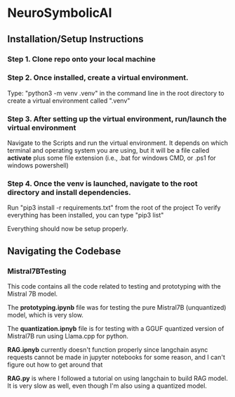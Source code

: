 # NeuroSymbolicAI

## Installation/Setup Instructions
### Step 1. Clone repo onto your local machine
### Step 2. Once installed, create a virtual environment.
Type: "python3 -m venv .venv" in the command line in the root directory to create a virtual environment called ".venv"
### Step 3. After setting up the virtual environment, run/launch the virtual environment
Navigate to the Scripts and run the virtual environment. It depends on which terminal and operating system you are using, but it will be a file called **activate** plus some file extension (i.e., .bat for windows CMD, or .ps1 for windows powershell)
### Step 4. Once the venv is launched, navigate to the root directory and install dependencies.
Run "pip3 install -r requirements.txt" from the root of the project
To verify everything has been installed, you can type "pip3 list"

Everything should now be setup properly.

## Navigating the Codebase
### Mistral7BTesting
This code contains all the code related to testing and prototyping with the Mistral 7B model. 

The **prototyping.ipynb** file was for testing the pure Mistral7B (unquantized) model, which is very slow.

The **quantization.ipnyb** file is for testing with a GGUF quantized version of Mistral7B run using Llama.cpp for python. 

**RAG.ipnyb** currently doesn't function properly since langchain async requests cannot be made in jupyter notebooks for some reason, and I can't figure out how to get around that

**RAG.py** is where I followed a tutorial on using langchain to build RAG model. It is very slow as well, even though I'm also using a quantized model.
